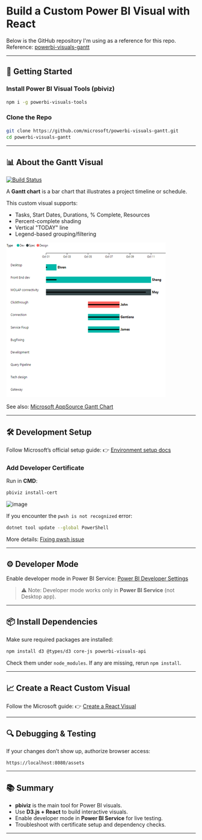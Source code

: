 # Build a Custom Power BI Visual with React

Below is the GitHub repository I'm using as a reference for this repo.
Reference: [powerbi-visuals-gantt](https://github.com/microsoft/powerbi-visuals-gantt)

---

## 🚀 Getting Started

### Install Power BI Visual Tools (pbiviz)

```bash
npm i -g powerbi-visuals-tools
```

### Clone the Repo

```bash
git clone https://github.com/microsoft/powerbi-visuals-gantt.git
cd powerbi-visuals-gantt
```

---

## 📊 About the Gantt Visual

[![Build Status](https://github.com/microsoft/powerbi-visuals-gantt/actions/workflows/build.yml/badge.svg?branch=main)](https://github.com/microsoft/powerbi-visuals-gantt/actions/workflows/build.yml)

A **Gantt chart** is a bar chart that illustrates a project timeline or schedule.

This custom visual supports:

* Tasks, Start Dates, Durations, % Complete, Resources
* Percent-complete shading
* Vertical "TODAY" line
* Legend-based grouping/filtering

![Gantt chart screenshot](assets/screenshot.png)

See also: [Microsoft AppSource Gantt Chart](https://store.office.com/en-us/app.aspx?assetid=WA104380765)

---

## 🛠️ Development Setup

Follow Microsoft’s official setup guide:
👉 [Environment setup docs](https://learn.microsoft.com/en-us/power-bi/developer/visuals/environment-setup?tabs=desktop)

### Add Developer Certificate

Run in **CMD**:

```bash
pbiviz install-cert
```
<img width="597" height="244" alt="image" src="https://github.com/user-attachments/assets/b0c93803-834e-46e2-8e50-2ed881124059" />



If you encounter the `pwsh is not recognized` error:

```bash
dotnet tool update --global PowerShell
```

More details: [Fixing pwsh issue](https://camkode.com/posts/fixing-pwsh-is-not-recognized-error-in-powershell-core)

---

## ⚙️ Developer Mode

Enable developer mode in Power BI Service:
[Power BI Developer Settings](https://app.powerbi.com/user/user-settings/developer-settings?experience=power-bi)

> ⚠️ Note: Developer mode works only in **Power BI Service** (not Desktop app).

---

## 📦 Install Dependencies

Make sure required packages are installed:

```bash
npm install d3 @types/d3 core-js powerbi-visuals-api
```

Check them under `node_modules`.
If any are missing, rerun `npm install`.

---

## 📈 Create a React Custom Visual

Follow the Microsoft guide:
👉 [Create a React Visual](https://learn.microsoft.com/en-us/power-bi/developer/visuals/create-react-visual)

---

## 🔍 Debugging & Testing

If your changes don’t show up, authorize browser access:

```url
https://localhost:8080/assets
```

---

## 📚 Summary

* **pbiviz** is the main tool for Power BI visuals.
* Use **D3.js + React** to build interactive visuals.
* Enable developer mode in **Power BI Service** for live testing.
* Troubleshoot with certificate setup and dependency checks.

---
